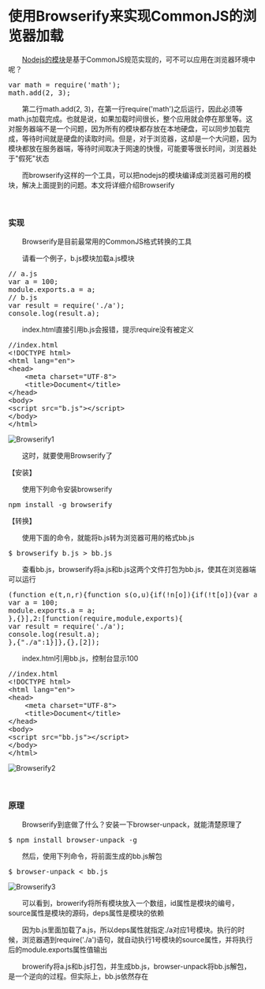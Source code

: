 # 使用Browserify来实现CommonJS的浏览器加载

　　[Nodejs的模块](http://www.cnblogs.com/xiaohuochai/p/6847939.html)是基于CommonJS规范实现的，可不可以应用在浏览器环境中呢？

<div class="cnblogs_code">
<pre>var math = require('math');
math.add(2, 3);</pre>
</div>

　　第二行math.add(2, 3)，在第一行require('math')之后运行，因此必须等math.js加载完成。也就是说，如果加载时间很长，整个应用就会停在那里等。这对服务器端不是一个问题，因为所有的模块都存放在本地硬盘，可以同步加载完成，等待时间就是硬盘的读取时间。但是，对于浏览器，这却是一个大问题，因为模块都放在服务器端，等待时间取决于网速的快慢，可能要等很长时间，浏览器处于"假死"状态

　　而browserify这样的一个工具，可以把nodejs的模块编译成浏览器可用的模块，解决上面提到的问题。本文将详细介绍Browserify

&nbsp;

### 实现

　　Browserify是目前最常用的CommonJS格式转换的工具

　　请看一个例子，b.js模块加载a.js模块

<div class="cnblogs_code">
<pre>// a.js
var a = 100;
module.exports.a = a;
// b.js
var result = require('./a');
console.log(result.a);</pre>
</div>

　　index.html直接引用b.js会报错，提示require没有被定义

<div class="cnblogs_code">
<pre>//index.html
&lt;!DOCTYPE html&gt;
&lt;html lang="en"&gt;
&lt;head&gt;
    &lt;meta charset="UTF-8"&gt;
    &lt;title&gt;Document&lt;/title&gt;
&lt;/head&gt;
&lt;body&gt;
&lt;script src="b.js"&gt;&lt;/script&gt;    
&lt;/body&gt;
&lt;/html&gt;</pre>
</div>

![Browserify1](https://pic.xiaohuochai.site/blog/JS_modular_Browserify1.png)

　　这时，就要使用Browserify了

【安装】

　　使用下列命令安装browserify

<div class="cnblogs_code">
<pre>npm install -g browserify</pre>
</div>

【转换】

　　使用下面的命令，就能将b.js转为浏览器可用的格式bb.js

<div class="cnblogs_code">
<pre>$ browserify b.js &gt; bb.js</pre>
</div>

　　查看bb.js，browserify将a.js和b.js这两个文件打包为bb.js，使其在浏览器端可以运行

<div class="cnblogs_code">
<pre>(function e(t,n,r){function s(o,u){if(!n[o]){if(!t[o]){var a=typeof require=="function"&amp;&amp;require;if(!u&amp;&amp;a)return a(o,!0);if(i)return i(o,!0);var f=new Error("Cannot find module '"+o+"'");throw f.code="MODULE_NOT_FOUND",f}var l=n[o]={exports:{}};t[o][0].call(l.exports,function(e){var n=t[o][1][e];return s(n?n:e)},l,l.exports,e,t,n,r)}return n[o].exports}var i=typeof require=="function"&amp;&amp;require;for(var o=0;o&lt;r.length;o++)s(r[o]);return s})({1:[function(require,module,exports){
var a = 100;
module.exports.a = a;
},{}],2:[function(require,module,exports){
var result = require('./a');
console.log(result.a);
},{"./a":1}]},{},[2]);</pre>
</div>

　　index.html引用bb.js，控制台显示100

<div class="cnblogs_code">
<pre>//index.html
&lt;!DOCTYPE html&gt;
&lt;html lang="en"&gt;
&lt;head&gt;
    &lt;meta charset="UTF-8"&gt;
    &lt;title&gt;Document&lt;/title&gt;
&lt;/head&gt;
&lt;body&gt;
&lt;script src="bb.js"&gt;&lt;/script&gt;    
&lt;/body&gt;
&lt;/html&gt;</pre>
</div>

![Browserify2](https://pic.xiaohuochai.site/blog/JS_modular_Browserify2.png)

&nbsp;

### 原理

　　Browserify到底做了什么？安装一下browser-unpack，就能清楚原理了

<div class="cnblogs_code">
<pre>$ npm install browser-unpack -g</pre>
</div>

　　然后，使用下列命令，将前面生成的bb.js解包

<div class="cnblogs_code">
<pre>$ browser-unpack &lt; bb.js</pre>
</div>

![Browserify3](https://pic.xiaohuochai.site/blog/JS_modular_Browserify3.png)

　　可以看到，browerify将所有模块放入一个数组，id属性是模块的编号，source属性是模块的源码，deps属性是模块的依赖

　　因为b.js里面加载了a.js，所以deps属性就指定./a对应1号模块。执行的时候，浏览器遇到require('./a')语句，就自动执行1号模块的source属性，并将执行后的module.exports属性值输出

　　browerify将a.js和b.js打包，并生成bb.js，browser-unpack将bb.js解包，是一个逆向的过程。但实际上，bb.js依然存在

